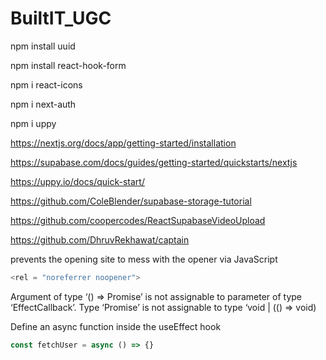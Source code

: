 # BuiltIT_UGC

npm install uuid

npm install react-hook-form

npm i react-icons

npm i next-auth

npm i uppy

https://nextjs.org/docs/app/getting-started/installation

https://supabase.com/docs/guides/getting-started/quickstarts/nextjs

https://uppy.io/docs/quick-start/

https://github.com/ColeBlender/supabase-storage-tutorial

https://github.com/coopercodes/ReactSupabaseVideoUpload

https://github.com/DhruvRekhawat/captain

prevents the opening site to mess with the opener via JavaScript

```typescript
<rel = "noreferrer noopener">
```

Argument of type ‘() => Promise’ is not assignable to parameter of type ‘EffectCallback’. Type ‘Promise’ is not assignable to type ‘void | (() => void)

Define an async function inside the useEffect hook

```typescript
const fetchUser = async () => {}
```
